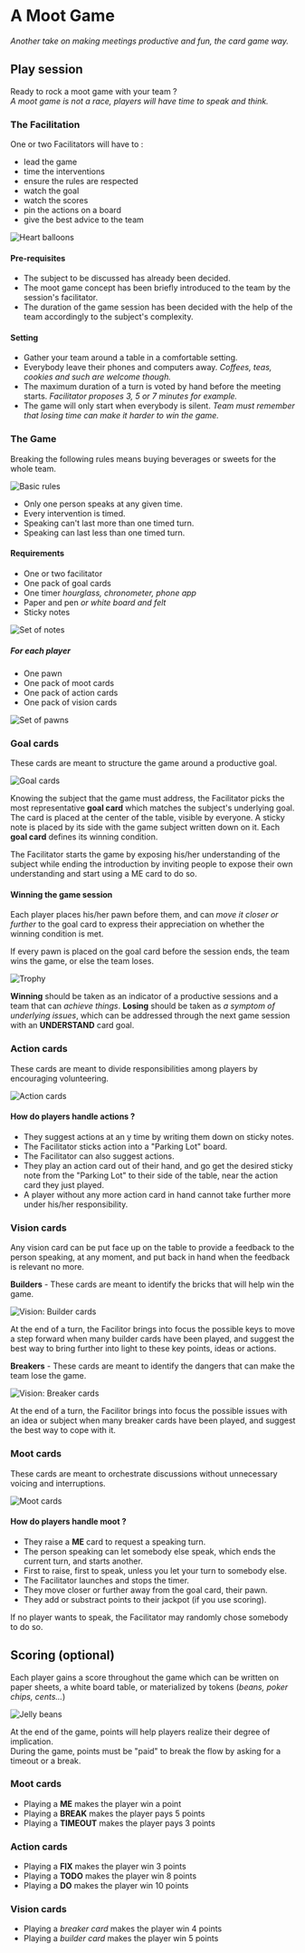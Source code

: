 # A Moot Game
*Another take on making meetings productive and fun, the card game way.*

## Play session
Ready to rock a moot game with your team ?  
*A moot game is not a race, players will have time to speak and think.*


### The Facilitation
One or two Facilitators will have to :

* lead the game
* time the interventions
* ensure the rules are respected
* watch the goal
* watch the scores
* pin the actions on a board
* give the best advice to the team

![Heart balloons](balloons.png) 

#### Pre-requisites
* The subject to be discussed has already been decided.
* The moot game concept has been briefly introduced to the team by the session's facilitator.
* The duration of the game session has been decided with the help of the team accordingly to the subject's complexity.

#### Setting
* Gather your team around a table in a comfortable setting.
* Everybody leave their phones and computers away. *Coffees, teas, cookies and such are welcome though.*
* The maximum duration of a turn is voted by hand before the meeting starts. *Facilitator proposes 3, 5 or 7 minutes for example.*
* The game will only start when everybody is silent. *Team must remember that losing time can make it harder to win the game.*


### The Game
Breaking the following rules means buying beverages or sweets for the whole team.

![Basic rules](laws.png)

* Only one person speaks at any given time.
* Every intervention is timed.
* Speaking can't last more than one timed turn.
* Speaking can last less than one timed turn.

#### Requirements
* One or two facilitator
* One pack of goal cards
* One timer *hourglass, chronometer, phone app*
* Paper and pen *or white board and felt*
* Sticky notes

![Set of notes](notes.png)

##### For each player
* One pawn
* One pack of moot cards
* One pack of action cards
* One pack of vision cards

![Set of pawns](pawns.png)


### Goal cards
These cards are meant to structure the game around a productive goal. 

![Goal cards](goals.png)

Knowing the subject that the game must address, the Facilitator picks the most representative **goal card** which matches the subject's underlying goal. The card is placed at the center of the table, visible by everyone. A sticky note is placed by its side with the game subject written down on it. Each **goal card** defines its winning condition.

The Facilitator starts the game by exposing his/her understanding of the subject while ending the introduction by inviting people to expose their own understanding and start using a ME card to do so.

#### Winning the game session
Each player places his/her pawn before them, and can *move it closer or further* to the goal card to express their appreciation on whether the winning condition is met.

If every pawn is placed on the goal card before the session ends, the team wins the game, or else the team loses. 

![Trophy](winner.png) 

**Winning** should be taken as an indicator of a productive sessions and a team that can *achieve things*.
**Losing** should be taken as *a symptom of underlying issues*, which can be addressed through the next game session with an **UNDERSTAND** card goal.

### Action cards
These cards are meant to divide responsibilities among players by encouraging volunteering.

![Action cards](actions.png)

#### How do players handle actions ?
* They suggest actions at an y time by writing them down on sticky notes.
* The Facilitator sticks action into a "Parking Lot" board.
* The Facilitator can also suggest actions.
* They play an action card out of their hand, and go get the desired sticky note from the "Parking Lot" to their side of the table, near the action card they just played.
* A player without any more action card in hand cannot take further more under his/her responsibility.

### Vision cards
Any vision card can be put face up on the table to provide a feedback to the person speaking, at any moment, and put back in hand when the feedback is relevant no more.

**Builders** - These cards are meant to identify the bricks that will help win the game. 

![Vision: Builder cards](builders.png)

At the end of a turn, the Facilitor brings into focus the possible keys to move a step forward when many builder cards have been played, and suggest the best way to bring further into light to these key points, ideas or actions.

**Breakers** - These cards are meant to identify the dangers that can make the team lose the game.

![Vision: Breaker cards](breakers.png)

At the end of a turn, the Facilitor brings into focus the possible issues with an idea or subject when many breaker cards have been played, and suggest the best way to cope with it.

### Moot cards
These cards are meant to orchestrate discussions without unnecessary voicing and interruptions.

![Moot cards](mooters.png)

#### How do players handle moot ?
* They raise a **ME** card to request a speaking turn.
* The person speaking can let somebody else speak, which ends the current turn, and starts another.
* First to raise, first to speak, unless you let your turn to somebody else.
* The Facilitator launches and stops the timer.
* They move closer or further away from the goal card, their pawn.
* They add or substract points to their jackpot (if you use scoring).

If no player wants to speak, the Facilitator may randomly chose somebody to do so.


## Scoring (optional)
Each player gains a score throughout the game which can be written on paper sheets, a white board table, or materialized by tokens (*beans, poker chips, cents...*)

![Jelly beans](jelly-beans.png)

At the end of the game, points will help players realize their degree of implication.  
During the game, points must be "paid" to break the flow by asking for a timeout or a break.

### Moot cards
* Playing a **ME** makes the player win a point
* Playing a **BREAK** makes the player pays 5 points
* Playing a **TIMEOUT** makes the player pays 3 points

### Action cards
* Playing a **FIX** makes the player win 3 points
* Playing a **TODO** makes the player win 8 points
* Playing a **DO** makes the player win 10 points

### Vision cards
* Playing a *breaker card* makes the player win 4 points
* Playing a *builder card* makes the player win 5 points
